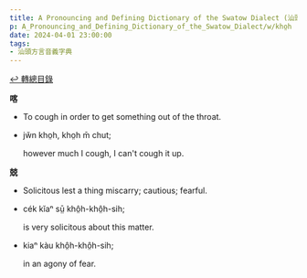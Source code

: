 ```yaml
---
title: A Pronouncing and Defining Dictionary of the Swatow Dialect (汕頭方言音義字典) / kho̤h
p: A_Pronouncing_and_Defining_Dictionary_of_the_Swatow_Dialect/w/kho̤h
date: 2024-04-01 23:00:00
tags: 
- 汕頭方言音義字典
---
```


[↩️ 轉總目錄](/A_Pronouncing_and_Defining_Dictionary_of_the_Swatow_Dialect)


**喀**
- To cough in order to get something out of the throat.

- jw̆n kho̤h, kho̤h m̄ chut;

  however much I cough, I can't cough it up.

**兢**
- Solicitous lest a thing miscarry; cautious; fearful.

- cék kĭaⁿ sṳ̄ khô̤h-khô̤h-sih;

  is very solicitous about this matter.

- kiaⁿ kàu khô̤h-khô̤h-sih;

  in an agony of fear.
